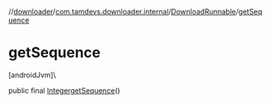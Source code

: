 //[downloader](../../../index.md)/[com.tamdevs.downloader.internal](../index.md)/[DownloadRunnable](index.md)/[getSequence](get-sequence.md)

# getSequence

[androidJvm]\

public final [Integer](https://developer.android.com/reference/kotlin/java/lang/Integer.html)[getSequence](get-sequence.md)()

